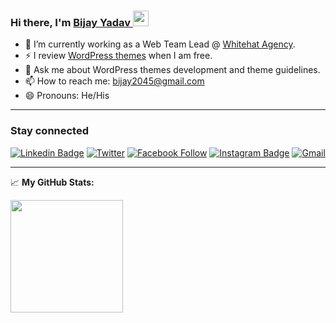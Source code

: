 ### Hi there, I'm <a href="https://www.bijayyadav.com.np/" target="_blank">Bijay Yadav </a> <img src="https://media.giphy.com/media/hvRJCLFzcasrR4ia7z/giphy.gif" width="25px">

- 🔭 I’m currently working as a Web Team Lead @ [Whitehat Agency](https://www.whitehatagency.com.au/).
- ⚡ I review [WordPress themes](https://themes.trac.wordpress.org/query?owner=bijayyadav&status=approved&status=closed&status=new&status=reopened&status=reviewing) when I am free.
- 💬 Ask me about WordPress themes development and theme guidelines.
- 📫 How to reach me: bijay2045@gmail.com
- 😄 Pronouns: He/His

<hr>

### Stay connected 
[![Linkedin Badge](https://img.shields.io/badge/-LinkedIn-0e76a8?style=flat-square&logo=Linkedin&logoColor=white)](https://www.linkedin.com/in/bijayyadav/) 
[![Twitter](https://img.shields.io/badge/%20-Twitter-black?color=14171A&labelColor=000&logo=twitter&logoColor=fff)](https://twitter.com/Bijayyadavnp) 
[![Facebook Follow](https://img.shields.io/badge/%20-Facebook-black?color=14171A&labelColor=1976d2&logo=facebook&logoColor=ffffff)](https://www.facebook.com/bijayvictory) 
[![Instagram Badge](https://img.shields.io/badge/-Instagram-e4405f?style=flat-square&logo=Instagram&logoColor=white)](https://instagram.com/bijayvictory/)
[![Gmail](https://img.shields.io/badge/%20-@Email-black?color=14171A&labelColor=D44638&logo=gmail&logoColor=fff)](mailto:bijay2045@gmail.com) 

<hr>

📈 **My GitHub Stats:**

<p>
<img height="180em" src="https://github-readme-stats.vercel.app/api?username=bijayyadav&show_icons=true&hide_border=true&&count_private=true&include_all_commits=true" />
<!--   <img height="180em" src="https://github-readme-stats.vercel.app/api/top-langs/?username=bijayyadav&exclude_repo=KNN-Image-Classification&show_icons=true&hide_border=true&layout=compact&langs_count=8"/> -->
</p>
